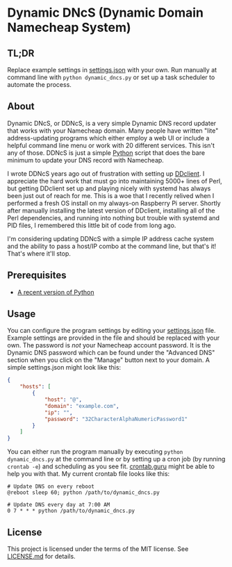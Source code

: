# Dynamic DNcS (Dynamic Domain Namecheap System)

## TL;DR

Replace example settings in [settings.json][settings] with your own. Run
manually at command line with `python dynamic_dncs.py` or set up a task
scheduler to automate the process.

## About

Dynamic DNcS, or DDNcS, is a very simple Dynamic DNS record updater that works
with your Namecheap domain. Many people have written "lite" address-updating
programs which either employ a web UI or include a helpful command line menu or
work with 20 different services. This isn't any of those. DDNcS is just a
simple [Python][python] script that does the bare minimum to update your DNS
record with Namecheap.

I wrote DDNcS years ago out of frustration with setting up
[DDclient][ddclient]. I appreciate the hard work that must go into maintaining
5000+ lines of Perl, but getting DDclient set up and playing nicely with
systemd has always been just out of reach for me. This is a woe that I recently
relived when I performed a fresh OS install on my always-on Raspberry Pi
server. Shortly after manually installing the latest version of DDclient,
installing all of the Perl dependencies, and running into nothing but trouble
with systemd and PID files, I remembered this little bit of code from long ago.

I'm considering updating DDNcS with a simple IP address cache system and the
ability to pass a host/IP combo at the command line, but that's it! That's
where it'll stop.

## Prerequisites

 * [A recent version of Python][python-downloads]

## Usage

You can configure the program settings by editing your
[settings.json][settings] file. Example settings are provided in the file and
should be replaced with your own. The password is *not* your Namecheap account
password. It is the Dynamic DNS password which can be found under the "Advanced
DNS" section when you click on the "Manage" button next to your domain. A
simple settings.json might look like this:

```JSON
{
    "hosts": [
        {
            "host": "@",
            "domain": "example.com",
            "ip": "",
            "password": "32CharacterAlphaNumericPassword1"
        }
    ]
}
```

You can either run the program manually by executing
`python dynamic_dncs.py` at the command line or by setting up a cron job (by
running `crontab -e`) and scheduling as you see fit. [crontab.guru][crontab]
might be able to help you with that. My current crontab file looks like this:

```
# Update DNS on every reboot
@reboot sleep 60; python /path/to/dynamic_dncs.py

# Update DNS every day at 7:00 AM
0 7 * * * python /path/to/dynamic_dncs.py

```

## License

This project is licensed under the terms of the MIT license. See
[LICENSE.md][license] for details.

[crontab]: https://crontab.guru/
[ddclient]: https://ddclient.net/
[license]: LICENSE.md
[python-downloads]: https://www.python.org/downloads/
[python]: https://www.python.org/
[settings]: settings.json
